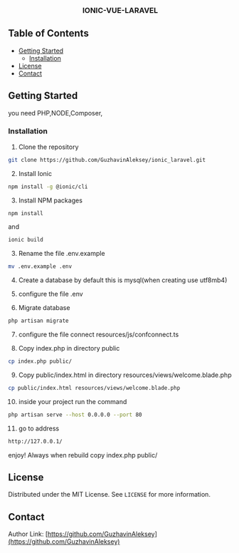 <!-- PROJECT LOGO -->
<br />
<p align="center">


  <h3 align="center">IONIC-VUE-LARAVEL</h3>

</p>



<!-- TABLE OF CONTENTS -->
## Table of Contents

* [Getting Started](#getting-started)
  * [Installation](#installation)
* [License](#license)
* [Contact](#contact)


<!-- GETTING STARTED -->
## Getting Started
you need PHP,NODE,Composer,


### Installation

1. Clone the repository

```sh
git clone https://github.com/GuzhavinAleksey/ionic_laravel.git
```
2. Install Ionic
```sh
npm install -g @ionic/cli
```
3. Install NPM packages
```sh
npm install
```
and
```sh
ionic build
```
3. Rename the file .env.example
```sh
mv .env.example .env
```

4. Сreate a database by default this is mysql(when creating use utf8mb4)

5. configure the file .env
6. Migrate database
```sh
php artisan migrate
```

7. configure the file connect resources/js/confconnect.ts

8. Copy index.php in directory public 
```sh
cp index.php public/
```
9. Copy public/index.html in directory resources/views/welcome.blade.php 
```sh
cp public/index.html resources/views/welcome.blade.php
```
10. inside your project run the command
```sh
php artisan serve --host 0.0.0.0 --port 80
```

11. go to address
```sh
http://127.0.0.1/
```
enjoy!
Always when rebuild copy index.php public/
<!-- LICENSE -->
## License

Distributed under the MIT License. See `LICENSE` for more information.



<!-- CONTACT -->
## Contact


Author Link: [https://github.com/GuzhavinAleksey](https://github.com/GuzhavinAleksey)


